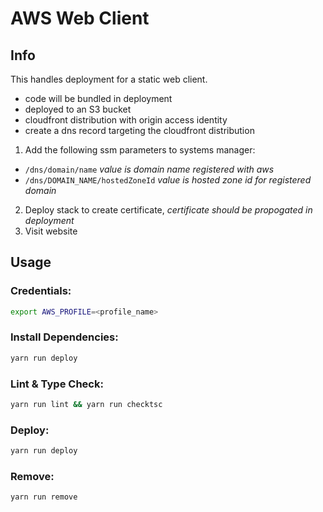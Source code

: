 # AWS Web Client

## Info 

This handles deployment for a static web client. 
- code will be bundled in deployment
- deployed to an S3 bucket
- cloudfront distribution with origin access identity
- create a dns record targeting the cloudfront distribution

1. Add the following ssm parameters to systems manager:

- `/dns/domain/name` *value is domain name registered with aws*
- `/dns/DOMAIN_NAME/hostedZoneId` *value is hosted zone id for registered domain*

2. Deploy stack to create certificate, *certificate should be propogated in deployment*
3. Visit website


## Usage 

### Credentials:
```bash
export AWS_PROFILE=<profile_name>
```

### Install Dependencies:

```bash
yarn run deploy
```

### Lint & Type Check:

```bash
yarn run lint && yarn run checktsc
```


### Deploy:

```bash
yarn run deploy
```

### Remove:

```bash
yarn run remove
```
